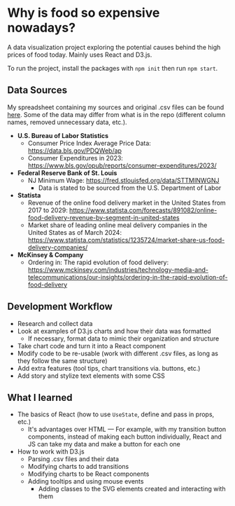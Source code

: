 # Why is food so expensive nowadays?
A data visualization project exploring the potential causes behind the high prices of food today. Mainly uses React and D3.js.

To run the project, install the packages with `npm init` then run `npm start`.

## Data Sources
My spreadsheet containing my sources and original .csv files can be found [here](https://docs.google.com/spreadsheets/d/12Qcm4pZ3EbAPCV3ndg5vRBFeu_duk7GwUoJ_WrWvjAo/edit?usp=sharing). Some of the data may differ from what is in the repo (different column names, removed unnecessary data, etc.).

- **U.S. Bureau of Labor Statistics**
  - Consumer Price Index Average Price Data: https://data.bls.gov/PDQWeb/ap
  - Consumer Expenditures in 2023: https://www.bls.gov/opub/reports/consumer-expenditures/2023/
- **Federal Reserve Bank of St. Louis**
  - NJ Minimum Wage: https://fred.stlouisfed.org/data/STTMINWGNJ
    - Data is stated to be sourced from the U.S. Department of Labor
- **Statista**
  - Revenue of the online food delivery market in the United States from 2017 to 2029: https://www.statista.com/forecasts/891082/online-food-delivery-revenue-by-segment-in-united-states
  - Market share of leading online meal delivery companies in the United States as of March 2024: https://www.statista.com/statistics/1235724/market-share-us-food-delivery-companies/
- **McKinsey & Company**
  - Ordering in: The rapid evolution of food delivery: https://www.mckinsey.com/industries/technology-media-and-telecommunications/our-insights/ordering-in-the-rapid-evolution-of-food-delivery
 
## Development Workflow
- Research and collect data
- Look at examples of D3.js charts and how their data was formatted
  - If necessary, format data to mimic their organization and structure
- Take chart code and turn it into a React component
- Modify code to be re-usable (work with different .csv files, as long as they follow the same structure)
- Add extra features (tool tips, chart transitions via. buttons, etc.)
- Add story and stylize text elements with some CSS

## What I learned
- The basics of React (how to use `UseState`, define and pass in props, etc.)
  - It's advantages over HTML — For example, with my transition button components, instead of making each button individually, React and JS can take my data and make a button for each one
- How to work with D3.js
  - Parsing .csv files and their data
  - Modifying charts to add transitions
  - Modifying charts to be React components
  - Adding tooltips and using mouse events
    - Adding classes to the SVG elements created and interacting with them
